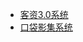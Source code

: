 * [客资3.0系统](http://help.v3.yingtaoyun.com/ke-zi-xi-tong.html)
* [口袋影集系统](http://help.v3.yingtaoyun.com/kou-dai-ying-ji.html)




